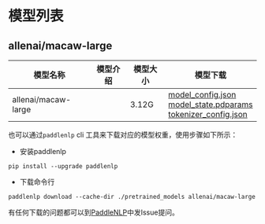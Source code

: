 #  模型列表

## allenai/macaw-large

| 模型名称 | 模型介绍 | 模型大小  | 模型下载 |
| --- | --- | --- | --- |
|allenai/macaw-large|  | 3.12G | [model_config.json](https://bj.bcebos.com/paddlenlp/models/community/allenai/macaw-large/model_config.json)<br>[model_state.pdparams](https://bj.bcebos.com/paddlenlp/models/community/allenai/macaw-large/model_state.pdparams)<br>[tokenizer_config.json](https://bj.bcebos.com/paddlenlp/models/community/allenai/macaw-large/tokenizer_config.json) |

也可以通过`paddlenlp` cli 工具来下载对应的模型权重，使用步骤如下所示：

* 安装paddlenlp

```shell
pip install --upgrade paddlenlp
```

* 下载命令行

```shell
paddlenlp download --cache-dir ./pretrained_models allenai/macaw-large
```

有任何下载的问题都可以到[PaddleNLP](https://github.com/PaddlePaddle/PaddleNLP)中发Issue提问。